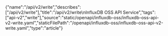 {"name":"/api/v2/write","describes":["/api/v2/write"],"title":"/api/v2/write\nInfluxDB OSS API Service","tags":["api-v2","write"],"source":"static/openapi/influxdb-oss/influxdb-oss-api-v2-write.yaml","staticFilePath":"/openapi/influxdb-oss/influxdb-oss-api-v2-write.yaml","type":"article"}
